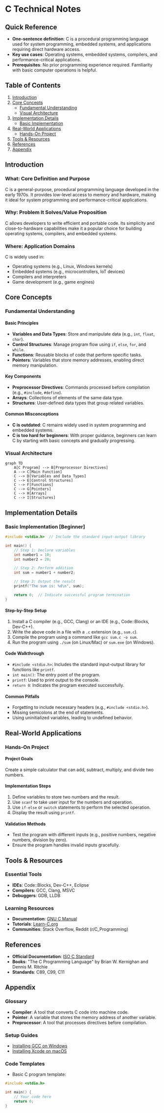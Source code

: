 # C Technical Notes 
 
## Quick Reference  
- **One-sentence definition**: C is a procedural programming language used for system programming, embedded systems, and applications requiring direct hardware access.  
- **Key use cases**: Operating systems, embedded systems, compilers, and performance-critical applications.  
- **Prerequisites**: No prior programming experience required. Familiarity with basic computer operations is helpful.  

## Table of Contents  
1. [Introduction](#introduction)  
2. [Core Concepts](#core-concepts)  
    - [Fundamental Understanding](#fundamental-understanding)  
    - [Visual Architecture](#visual-architecture)  
3. [Implementation Details](#implementation-details)  
    - [Basic Implementation](#basic-implementation)  
4. [Real-World Applications](#real-world-applications)  
    - [Hands-On Project](#hands-on-project)  
5. [Tools & Resources](#tools--resources)  
6. [References](#references)  
7. [Appendix](#appendix)  

## Introduction  
### What: Core Definition and Purpose  
C is a general-purpose, procedural programming language developed in the early 1970s. It provides low-level access to memory and hardware, making it ideal for system programming and performance-critical applications.  

### Why: Problem It Solves/Value Proposition  
C allows developers to write efficient and portable code. Its simplicity and close-to-hardware capabilities make it a popular choice for building operating systems, compilers, and embedded systems.  

### Where: Application Domains  
C is widely used in:  
- Operating systems (e.g., Linux, Windows kernels)  
- Embedded systems (e.g., microcontrollers, IoT devices)  
- Compilers and interpreters  
- Game development (e.g., game engines)  

## Core Concepts  
### Fundamental Understanding  
#### Basic Principles  
- **Variables and Data Types**: Store and manipulate data (e.g., `int`, `float`, `char`).  
- **Control Structures**: Manage program flow using `if`, `else`, `for`, and `while`.  
- **Functions**: Reusable blocks of code that perform specific tasks.  
- **Pointers**: Variables that store memory addresses, enabling direct memory manipulation.  

#### Key Components  
- **Preprocessor Directives**: Commands processed before compilation (e.g., `#include`, `#define`).  
- **Arrays**: Collections of elements of the same data type.  
- **Structures**: User-defined data types that group related variables.  

#### Common Misconceptions  
- **C is outdated**: C remains widely used in system programming and embedded systems.  
- **C is too hard for beginners**: With proper guidance, beginners can learn C by starting with basic concepts and gradually progressing.  

### Visual Architecture  
```mermaid  
graph TD  
    A[C Program] --> B[Preprocessor Directives]  
    A --> C[Main Function]  
    C --> D[Variables and Data Types]  
    C --> E[Control Structures]  
    C --> F[Functions]  
    C --> G[Pointers]  
    C --> H[Arrays]  
    C --> I[Structures]  
```  

## Implementation Details  
### Basic Implementation [Beginner]  
```c  
#include <stdio.h>  // Include the standard input-output library  

int main() {  
    // Step 1: Declare variables  
    int number1 = 10;  
    int number2 = 20;  

    // Step 2: Perform addition  
    int sum = number1 + number2;  

    // Step 3: Output the result  
    printf("The sum is: %d\n", sum);  

    return 0;  // Indicate successful program termination  
}  
```  

#### Step-by-Step Setup  
1. Install a C compiler (e.g., GCC, Clang) or an IDE (e.g., Code::Blocks, Dev-C++).  
2. Write the above code in a file with a `.c` extension (e.g., `sum.c`).  
3. Compile the program using a command like `gcc sum.c -o sum`.  
4. Run the program using `./sum` (on Linux/Mac) or `sum.exe` (on Windows).  

#### Code Walkthrough  
- `#include <stdio.h>`: Includes the standard input-output library for functions like `printf`.  
- `int main()`: The entry point of the program.  
- `printf`: Used to print output to the console.  
- `return 0`: Indicates the program executed successfully.  

#### Common Pitfalls  
- Forgetting to include necessary headers (e.g., `#include <stdio.h>`).  
- Missing semicolons at the end of statements.  
- Using uninitialized variables, leading to undefined behavior.  

## Real-World Applications  
### Hands-On Project  
#### Project Goals  
Create a simple calculator that can add, subtract, multiply, and divide two numbers.  

#### Implementation Steps  
1. Define variables to store two numbers and the result.  
2. Use `scanf` to take user input for the numbers and operation.  
3. Use `if-else` or `switch` statements to perform the selected operation.  
4. Display the result using `printf`.  

#### Validation Methods  
- Test the program with different inputs (e.g., positive numbers, negative numbers, division by zero).  
- Ensure the program handles invalid inputs gracefully.  

## Tools & Resources  
### Essential Tools  
- **IDEs**: Code::Blocks, Dev-C++, Eclipse  
- **Compilers**: GCC, Clang, MSVC  
- **Debuggers**: GDB, LLDB  

### Learning Resources  
- **Documentation**: [GNU C Manual](https://www.gnu.org/software/gnu-c-manual/)  
- **Tutorials**: [Learn-C.org](https://www.learn-c.org/)  
- **Communities**: Stack Overflow, Reddit (r/C_Programming)  

## References  
- **Official Documentation**: [ISO C Standard](https://www.iso.org/standard/74528.html)  
- **Books**: "The C Programming Language" by Brian W. Kernighan and Dennis M. Ritchie  
- **Standards**: C89, C99, C11  

## Appendix  
### Glossary  
- **Compiler**: A tool that converts C code into machine code.  
- **Pointer**: A variable that stores the memory address of another variable.  
- **Preprocessor**: A tool that processes directives before compilation.  

### Setup Guides  
- [Installing GCC on Windows](https://code.visualstudio.com/docs/cpp/config-mingw)  
- [Installing Xcode on macOS](https://developer.apple.com/xcode/)  

### Code Templates  
- Basic C program template:  
```c  
#include <stdio.h>  

int main() {  
    // Your code here  
    return 0;  
}  
```
